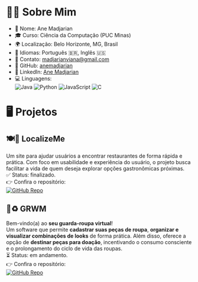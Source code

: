# 👩‍💻 Sobre Mim
- 👩 Nome: Ane Madjarian  
- 🎓 Curso: Ciência da Computação (PUC Minas)    
- 🌍 Localização: Belo Horizonte, MG, Brasil  
- 💬 Idiomas: Português 🇧🇷, Inglês 🇺🇸  
- 📧 Contato: madjarianviana@gmail.com  
- 🐙 GitHub: [anemadjarian](https://github.com/anemadjarian)  
- 💼 LinkedIn: [Ane Madjarian](https://linkedin.com/in/anemadjarian)  
- 💻 Linguagens:  
  ![Java](https://img.shields.io/badge/Java-%23007396?style=for-the-badge&logo=java&logoColor=white)
  ![Python](https://img.shields.io/badge/Python-%2314354C?style=for-the-badge&logo=python&logoColor=white)
  ![JavaScript](https://img.shields.io/badge/JavaScript-%23F7DF1E?style=for-the-badge&logo=javascript&logoColor=black)
  ![C](https://img.shields.io/badge/C-%2300599C?style=for-the-badge&logo=c&logoColor=white)

# 🖥️ Projetos  
## 🍽️📍 LocalizeMe  
Um site para ajudar usuários a encontrar restaurantes de forma rápida e prática. Com foco em usabilidade e experiência do usuário, o projeto busca facilitar a vida de quem deseja explorar opções gastronômicas próximas.   
✅ Status: finalizado.  
👉 Confira o repositório:  
[![GitHub Repo](https://img.shields.io/badge/LocalizeMe-Projeto%20Interdisciplinar-blue?style=for-the-badge&logo=github)](https://github.com/ICEI-PUC-Minas-CC-TI/ti1-2025-1-t2-manha-localizeme)

## 👗♻️ GRWM  
Bem-vindo(a) ao **seu guarda-roupa virtual**!  
Um software que permite **cadastrar suas peças de roupa**, **organizar e visualizar combinações de looks** de forma prática. Além disso, oferece a opção de **destinar peças para doação**, incentivando o consumo consciente e o prolongamento do ciclo de vida das roupas.  
⏳ Status: em andamento.  
👉 Confira o repositório:  
[![GitHub Repo](https://img.shields.io/badge/GRWM-Projeto%20Interdisciplinar-blue?style=for-the-badge&logo=github)](https://github.com/ICEI-PUC-Minas-CC-TI/plmg-cc-ti2-2025-2-grupo-8-grwm)
